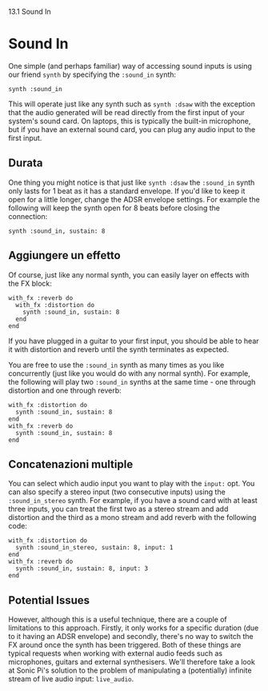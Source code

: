 13.1 Sound In

# Sound In

One simple (and perhaps familiar) way of accessing sound inputs is using our friend `synth` by specifying the `:sound_in` synth:

```
synth :sound_in
```

This will operate just like any synth such as `synth :dsaw` with the exception that the audio generated will be read directly from the first input of your system's sound card. On laptops, this is typically the built-in microphone, but if you have an external sound card, you can plug any audio input to the first input.

## Durata

One thing you might notice is that just like `synth :dsaw` the `:sound_in` synth only lasts for 1 beat as it has a standard envelope. If you'd like to keep it open for a little longer, change the ADSR envelope settings. For example the following will keep the synth open for 8 beats before closing the connection:

```
synth :sound_in, sustain: 8
```

## Aggiungere un effetto

Of course, just like any normal synth, you can easily layer on effects with the FX block:

```
with_fx :reverb do
  with_fx :distortion do
    synth :sound_in, sustain: 8
  end
end
```

If you have plugged in a guitar to your first input, you should be able to hear it with distortion and reverb until the synth terminates as expected.

You are free to use the `:sound_in` synth as many times as you like concurrently (just like you would do with any normal synth). For example, the following will play two `:sound_in` synths at the same time - one through distortion and one through reverb:

```
with_fx :distortion do
  synth :sound_in, sustain: 8
end
with_fx :reverb do  
  synth :sound_in, sustain: 8
end
```

## Concatenazioni multiple

You can select which audio input you want to play with the `input:` opt. You can also specify a stereo input (two consecutive inputs) using the `:sound_in_stereo` synth. For example, if you have a sound card with at least three inputs, you can treat the first two as a stereo stream and add distortion and the third as a mono stream and add reverb with the following code:

```
with_fx :distortion do
  synth :sound_in_stereo, sustain: 8, input: 1
end
with_fx :reverb do  
  synth :sound_in, sustain: 8, input: 3
end
```


## Potential Issues

However, although this is a useful technique, there are a couple of limitations to this approach. Firstly, it only works for a specific duration (due to it having an ADSR envelope) and secondly, there's no way to switch the FX around once the synth has been triggered. Both of these things are typical requests when working with external audio feeds such as microphones, guitars and external synthesisers. We'll therefore take a look at Sonic Pi's solution to the problem of manipulating a (potentially) infinite stream of live audio input: `live_audio`.
